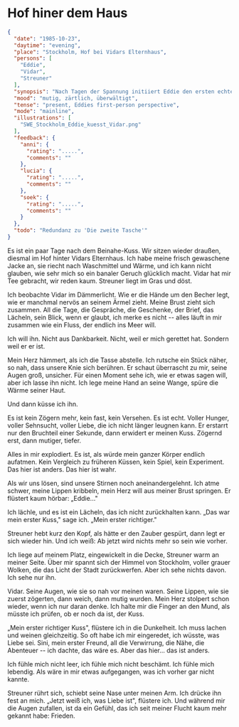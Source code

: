 # Hof hiner dem Haus

```json
{
  "date": "1985-10-23",
  "daytime": "evening",
  "place": "Stockholm, Hof bei Vidars Elternhaus",
  "persons": [
    "Eddie",
    "Vidar",
    "Streuner"
  ],
  "synopsis": "Nach Tagen der Spannung initiiert Eddie den ersten echten Kuss.",
  "mood": "mutig, zärtlich, überwältigt",
  "tense": "present, Eddies first-person perspective",
  "mode": "mainline",
  "illustrations": [
    "SWE_Stockholm_Eddie_kuesst_Vidar.png"
  ],
  "feedback": {
    "anni": {
      "rating": ".....",
      "comments": ""
    },
    "lucia": {
      "rating": ".....",
      "comments": ""
    },
    "soek": {
      "rating": ".....",
      "comments": ""
    }
  },
  "todo": "Redundanz zu 'Die zweite Tasche'"
}
```

Es ist ein paar Tage nach dem Beinahe-Kuss. Wir sitzen wieder draußen, diesmal
im Hof hinter Vidars Elternhaus. Ich habe meine frisch gewaschene Jacke an, sie
riecht nach Waschmittel und Wärme, und ich kann nicht glauben, wie sehr mich so
ein banaler Geruch glücklich macht. Vidar hat mir Tee gebracht, wir reden kaum.
Streuner liegt im Gras und döst.

Ich beobachte Vidar im Dämmerlicht. Wie er die Hände um den Becher legt, wie er
manchmal nervös an seinem Ärmel zieht. Meine Brust zieht sich zusammen. All die
Tage, die Gespräche, die Geschenke, der Brief, das Lächeln, sein Blick, wenn er
glaubt, ich merke es nicht -- alles läuft in mir zusammen wie ein Fluss, der
endlich ins Meer will.

Ich will ihn. Nicht aus Dankbarkeit. Nicht, weil er mich gerettet hat. Sondern
weil er er ist.

Mein Herz hämmert, als ich die Tasse abstelle. Ich rutsche ein Stück näher, so
nah, dass unsere Knie sich berühren. Er schaut überrascht zu mir, seine Augen
groß, unsicher. Für einen Moment sehe ich, wie er etwas sagen will, aber ich
lasse ihn nicht. Ich lege meine Hand an seine Wange, spüre die Wärme seiner
Haut.

Und dann küsse ich ihn.

Es ist kein Zögern mehr, kein fast, kein Versehen. Es ist echt. Voller Hunger,
voller Sehnsucht, voller Liebe, die ich nicht länger leugnen kann. Er erstarrt
nur den Bruchteil einer Sekunde, dann erwidert er meinen Kuss. Zögernd erst,
dann mutiger, tiefer.

Alles in mir explodiert. Es ist, als würde mein ganzer Körper endlich aufatmen.
Kein Vergleich zu früheren Küssen, kein Spiel, kein Experiment. Das hier ist
anders. Das hier ist wahr.

Als wir uns lösen, sind unsere Stirnen noch aneinandergelehnt. Ich atme schwer,
meine Lippen kribbeln, mein Herz will aus meiner Brust springen. Er flüstert
kaum hörbar: „Eddie..."

Ich lächle, und es ist ein Lächeln, das ich nicht zurückhalten kann. „Das war
mein erster Kuss," sage ich. „Mein erster richtiger."

Streuner hebt kurz den Kopf, als hätte er den Zauber gespürt, dann legt er sich
wieder hin. Und ich weiß: Ab jetzt wird nichts mehr so sein wie vorher.

Ich liege auf meinem Platz, eingewickelt in die Decke, Streuner warm an meiner
Seite. Über mir spannt sich der Himmel von Stockholm, voller grauer Wolken, die
das Licht der Stadt zurückwerfen. Aber ich sehe nichts davon. Ich sehe nur ihn.

Vidar. Seine Augen, wie sie so nah vor meinen waren. Seine Lippen, wie sie
zuerst zögerten, dann weich, dann mutig wurden. Mein Herz stolpert schon wieder,
wenn ich nur daran denke. Ich halte mir die Finger an den Mund, als müsste ich
prüfen, ob er noch da ist, der Kuss.

„Mein erster richtiger Kuss", flüstere ich in die Dunkelheit. Ich muss lachen
und weinen gleichzeitig. So oft habe ich mir eingeredet, ich wüsste, was Liebe
sei. Sini, mein erster Freund, all die Verwirrung, die Nähe, die Abenteuer --
ich dachte, das wäre es. Aber das hier... das ist anders.

Ich fühle mich nicht leer, ich fühle mich nicht beschämt. Ich fühle mich
lebendig. Als wäre in mir etwas aufgegangen, was ich vorher gar nicht kannte.

Streuner rührt sich, schiebt seine Nase unter meinen Arm. Ich drücke ihn fest an
mich. „Jetzt weiß ich, was Liebe ist", flüstere ich. Und während mir die Augen
zufallen, ist da ein Gefühl, das ich seit meiner Flucht kaum mehr gekannt habe:
Frieden.
